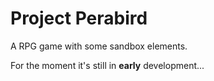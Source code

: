 Project Perabird
================

A RPG game with some sandbox elements.

For the moment it's still in **early** development...

